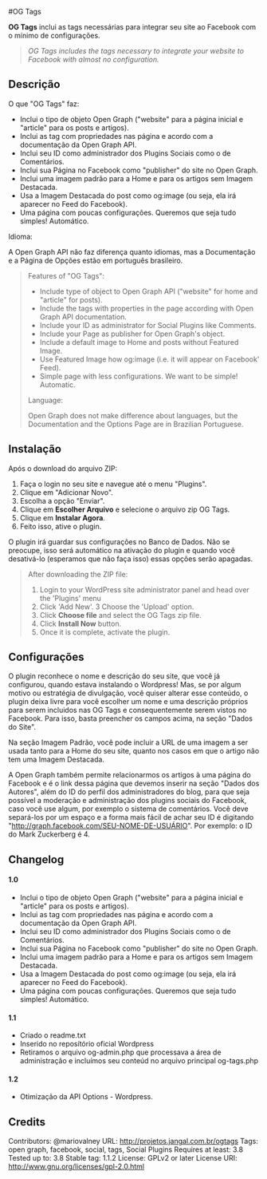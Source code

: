 #OG Tags

**OG Tags** inclui as tags necessárias para integrar seu site ao Facebook com o mínimo de configurações.

> *OG Tags includes the tags necessary to integrate your website to Facebook with almost no configuration.*

## Descrição

O que "OG Tags" faz:

* Inclui o tipo de objeto Open Graph ("website" para a página inicial e "article" para os posts e artigos).
* Inclui as tag com propriedades nas página e acordo com a documentação da Open Graph API.
* Inclui seu ID como administrador dos Plugins Sociais como o de Comentários.
* Inclui sua Página no Facebook como "publisher" do site no Open Graph.
* Inclui uma imagem padrão para a Home e para os artigos sem Imagem Destacada.
* Usa a Imagem Destacada do post como og:image (ou seja, ela irá aparecer no Feed do Facebook).
* Uma página com poucas configurações. Queremos que seja tudo simples! Automático.

Idioma:

A Open Graph API não faz diferença quanto idiomas, mas a Documentação e a Página de Opções estão em português brasileiro.


> Features of "OG Tags":
>
> * Include type of object to Open Graph API ("website" for home and "article" for posts).
> * Include the tags with properties in the page according with Open Graph API documentation.
> * Include your ID as administrator for Social Plugins like Comments.
> * Include your Page as publisher for Open Graph's object.
> * Include a default image to Home and posts without Featured Image.
> * Use Featured Image how og:image (i.e. it will appear on Facebook' Feed).
> * Simple page with less configurations. We want to be simple! Automatic.
> 
> Language:
> 
> Open Graph does not make difference about languages, but the Documentation and the Options Page are in Brazilian Portuguese.


## Instalação

Após o download do arquivo ZIP:
 1. Faça o login no seu site e navegue até o menu "Plugins".
 2. Clique em "Adicionar Novo".
 3. Escolha a opção "Enviar".
 4. Clique em **Escolher Arquivo** e selecione o arquivo zip OG Tags.
 5. Clique em **Instalar Agora**.
 6. Feito isso, ative o plugin.

O plugin irá guardar sus configurações no Banco de Dados. 
Não se preocupe, isso será automático na ativação do plugin e quando você desativá-lo (esperamos que não faça isso) essas opções serão apagadas.

> After downloading the ZIP file: 
>  1.  Login to your WordPress site administrator panel and head over the 'Plugins' menu  
>  2.  Click 'Add New'.
>  3  Choose the 'Upload' option.
>  4. Click **Choose file** and select the OG Tags zip file.  
>  5.  Click **Install Now** button.  
>  6.  Once it is complete, activate the plugin.

## Configurações

O plugin reconhece o nome e descrição do seu site, que você já configurou, quando estava instalando o Wordpress! Mas, se por algum motivo ou estratégia de divulgação, você quiser alterar esse conteúdo, o plugin deixa livre para você escolher um nome e uma descrição próprios para serem incluidos nas OG Tags e consequentemente serem vistos no Facebook. 
Para isso, basta preencher os campos acima, na seção "Dados do Site".

Na seção Imagem Padrão, você pode incluir a URL de uma imagem a ser usada tanto para a Home do seu site, quanto nos casos em que o artigo não tem uma Imagem Destacada.

A Open Graph também permite relacionarmos os artigos à uma página do Facebook e é o link dessa página que devemos inserir na seção "Dados dos Autores", além do ID do perfil dos administradores do blog, para que seja possível a moderação e administração dos plugins sociais do Facebook, caso você use algum, por exemplo o sistema de comentários. 
Você deve separá-los por um espaço e a forma mais fácil de achar seu ID é digitando "http://graph.facebook.com/SEU-NOME-DE-USUÁRIO". Por exemplo: o ID do Mark Zuckerberg é 4.

## Changelog

#### 1.0

* Inclui o tipo de objeto Open Graph ("website" para a página inicial e "article" para os posts e artigos).
* Inclui as tag com propriedades nas página e acordo com a documentação da Open Graph API.
* Inclui seu ID como administrador dos Plugins Sociais como o de Comentários.
* Inclui sua Página no Facebook como "publisher" do site no Open Graph.
* Inclui uma imagem padrão para a Home e para os artigos sem Imagem Destacada.
* Usa a Imagem Destacada do post como og:image (ou seja, ela irá aparecer no Feed do Facebook).
* Uma página com poucas configurações. Queremos que seja tudo simples! Automático.

#### 1.1

* Criado o readme.txt
* Inserido no reposítório oficial Wordpress
* Retiramos o arquivo og-admin.php que processava a área de administração e incluímos seu conteúd no arquivo principal og-tags.php

#### 1.2

* Otimização da API Options - Wordpress.

## Credits

Contributors: @mariovalney
URL: http://projetos.jangal.com.br/ogtags
Tags: open graph, facebook, social, tags, Social Plugins
Requires at least: 3.8
Tested up to: 3.8
Stable tag: 1.1.2
License: GPLv2 or later
License URI: http://www.gnu.org/licenses/gpl-2.0.html
